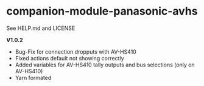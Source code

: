 # companion-module-panasonic-avhs

See HELP.md and LICENSE

**V1.0.2**

- Bug-Fix for connection dropputs with AV-HS410
- Fixed actions default not showing correctly
- Added variables for AV-HS410 tally outputs and bus selections (only on AV-HS410)
- Yarn formated
